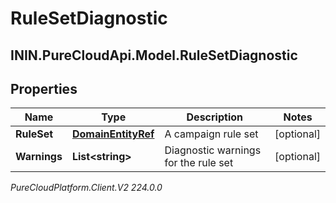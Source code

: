 # RuleSetDiagnostic

## ININ.PureCloudApi.Model.RuleSetDiagnostic

## Properties

|Name | Type | Description | Notes|
|------------ | ------------- | ------------- | -------------|
| **RuleSet** | [**DomainEntityRef**](DomainEntityRef) | A campaign rule set | [optional] |
| **Warnings** | **List&lt;string&gt;** | Diagnostic warnings for the rule set | [optional] |



_PureCloudPlatform.Client.V2 224.0.0_
